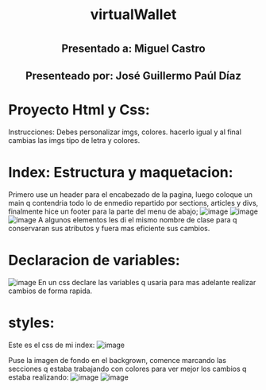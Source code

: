 # <h1 align="center"> virtualWallet</h1>
# <h2 align="center"> Presentado a: Miguel Castro</h2>
##  <h2 align="center">  Presenteado por: José Guillermo Paúl Díaz</h2>

# Proyecto Html y Css:
Instrucciones: Debes personalizar imgs, colores. hacerlo igual y al final cambias las imgs tipo de letra y colores.

# Index: Estructura y maquetacion: 
Primero use un header para el encabezado de la pagina, luego coloque un main q contendria todo lo de enmedio repartido por sections, articles y divs, finalmente hice un footer para la parte del menu de abajo;
![image](https://github.com/Guiller022005/virtualWallet/assets/118319910/6517c6cf-69d5-47fe-acd2-d3bf4bbc01ba)
![image](https://github.com/Guiller022005/virtualWallet/assets/118319910/65cf0b65-4d09-4a7f-8db6-e5b880a09a4d)
![image](https://github.com/Guiller022005/virtualWallet/assets/118319910/7eea6916-8099-43ff-82cf-f5a533fc554f)
A algunos elementos les di el mismo nombre de clase para q conservaran sus atributos y fuera mas eficiente sus cambios.

# Declaracion de variables:
![image](https://github.com/Guiller022005/virtualWallet/assets/118319910/e29d06c2-8e17-48c3-9452-93bf290c52ff)
En un css declare las variables q usaria para mas adelante realizar cambios de forma rapida.

# styles:
Este es el css de mi index:
![image](https://github.com/Guiller022005/virtualWallet/assets/118319910/817ff98d-c17d-4414-8892-f09c32382da5)

Puse la imagen de fondo en el backgrown, comence marcando las secciones q estaba trabajando con colores para ver mejor los cambios q estaba realizando:
![image](https://github.com/Guiller022005/virtualWallet/assets/118319910/b46c9ca5-c9c8-4004-a089-8f78cdea40e6)
![image](https://github.com/Guiller022005/virtualWallet/assets/118319910/4c918f12-c872-4c9b-9135-4488128cdc27)
